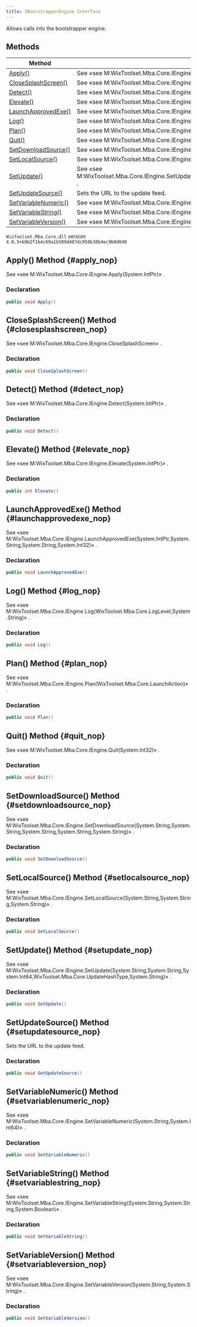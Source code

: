 ```yaml
---
title: IBootstrapperEngine Interface
---
```

Allows calls into the bootstrapper engine.
## Methods
| Method | Description |
| ------ | ----------- |
| [Apply()](#apply_nop) | See «see M:WixToolset.Mba.Core.IEngine.Apply(System.IntPtr)» . |
| [CloseSplashScreen()](#closesplashscreen_nop) | See «see M:WixToolset.Mba.Core.IEngine.CloseSplashScreen» . |
| [Detect()](#detect_nop) | See «see M:WixToolset.Mba.Core.IEngine.Detect(System.IntPtr)» . |
| [Elevate()](#elevate_nop) | See «see M:WixToolset.Mba.Core.IEngine.Elevate(System.IntPtr)» . |
| [LaunchApprovedExe()](#launchapprovedexe_nop) | See «see M:WixToolset.Mba.Core.IEngine.LaunchApprovedExe(System.IntPtr,System.String,System.String,System.Int32)» . |
| [Log()](#log_nop) | See «see M:WixToolset.Mba.Core.IEngine.Log(WixToolset.Mba.Core.LogLevel,System.String)» . |
| [Plan()](#plan_nop) | See «see M:WixToolset.Mba.Core.IEngine.Plan(WixToolset.Mba.Core.LaunchAction)» . |
| [Quit()](#quit_nop) | See «see M:WixToolset.Mba.Core.IEngine.Quit(System.Int32)» . |
| [SetDownloadSource()](#setdownloadsource_nop) | See «see M:WixToolset.Mba.Core.IEngine.SetDownloadSource(System.String,System.String,System.String,System.String,System.String)» . |
| [SetLocalSource()](#setlocalsource_nop) | See «see M:WixToolset.Mba.Core.IEngine.SetLocalSource(System.String,System.String,System.String)» . |
| [SetUpdate()](#setupdate_nop) | See «see M:WixToolset.Mba.Core.IEngine.SetUpdate(System.String,System.String,System.Int64,WixToolset.Mba.Core.UpdateHashType,System.String)» . |
| [SetUpdateSource()](#setupdatesource_nop) | Sets the URL to the update feed. |
| [SetVariableNumeric()](#setvariablenumeric_nop) | See «see M:WixToolset.Mba.Core.IEngine.SetVariableNumeric(System.String,System.Int64)» . |
| [SetVariableString()](#setvariablestring_nop) | See «see M:WixToolset.Mba.Core.IEngine.SetVariableString(System.String,System.String,System.Boolean)» . |
| [SetVariableVersion()](#setvariableversion_nop) | See «see M:WixToolset.Mba.Core.IEngine.SetVariableVersion(System.String,System.String)» . |
`WixToolset.Mba.Core.dll` version `4.0.5+b9b2f1b4c69a1b509d487dc950b30b4ec9b0d040`
## Apply() Method {#apply_nop}
See «see M:WixToolset.Mba.Core.IEngine.Apply(System.IntPtr)» .
### Declaration
```cs
public void Apply()
```
## CloseSplashScreen() Method {#closesplashscreen_nop}
See «see M:WixToolset.Mba.Core.IEngine.CloseSplashScreen» .
### Declaration
```cs
public void CloseSplashScreen()
```
## Detect() Method {#detect_nop}
See «see M:WixToolset.Mba.Core.IEngine.Detect(System.IntPtr)» .
### Declaration
```cs
public void Detect()
```
## Elevate() Method {#elevate_nop}
See «see M:WixToolset.Mba.Core.IEngine.Elevate(System.IntPtr)» .
### Declaration
```cs
public int Elevate()
```
## LaunchApprovedExe() Method {#launchapprovedexe_nop}
See «see M:WixToolset.Mba.Core.IEngine.LaunchApprovedExe(System.IntPtr,System.String,System.String,System.Int32)» .
### Declaration
```cs
public void LaunchApprovedExe()
```
## Log() Method {#log_nop}
See «see M:WixToolset.Mba.Core.IEngine.Log(WixToolset.Mba.Core.LogLevel,System.String)» .
### Declaration
```cs
public void Log()
```
## Plan() Method {#plan_nop}
See «see M:WixToolset.Mba.Core.IEngine.Plan(WixToolset.Mba.Core.LaunchAction)» .
### Declaration
```cs
public void Plan()
```
## Quit() Method {#quit_nop}
See «see M:WixToolset.Mba.Core.IEngine.Quit(System.Int32)» .
### Declaration
```cs
public void Quit()
```
## SetDownloadSource() Method {#setdownloadsource_nop}
See «see M:WixToolset.Mba.Core.IEngine.SetDownloadSource(System.String,System.String,System.String,System.String,System.String)» .
### Declaration
```cs
public void SetDownloadSource()
```
## SetLocalSource() Method {#setlocalsource_nop}
See «see M:WixToolset.Mba.Core.IEngine.SetLocalSource(System.String,System.String,System.String)» .
### Declaration
```cs
public void SetLocalSource()
```
## SetUpdate() Method {#setupdate_nop}
See «see M:WixToolset.Mba.Core.IEngine.SetUpdate(System.String,System.String,System.Int64,WixToolset.Mba.Core.UpdateHashType,System.String)» .
### Declaration
```cs
public void SetUpdate()
```
## SetUpdateSource() Method {#setupdatesource_nop}
Sets the URL to the update feed.
### Declaration
```cs
public void SetUpdateSource()
```
## SetVariableNumeric() Method {#setvariablenumeric_nop}
See «see M:WixToolset.Mba.Core.IEngine.SetVariableNumeric(System.String,System.Int64)» .
### Declaration
```cs
public void SetVariableNumeric()
```
## SetVariableString() Method {#setvariablestring_nop}
See «see M:WixToolset.Mba.Core.IEngine.SetVariableString(System.String,System.String,System.Boolean)» .
### Declaration
```cs
public void SetVariableString()
```
## SetVariableVersion() Method {#setvariableversion_nop}
See «see M:WixToolset.Mba.Core.IEngine.SetVariableVersion(System.String,System.String)» .
### Declaration
```cs
public void SetVariableVersion()
```
